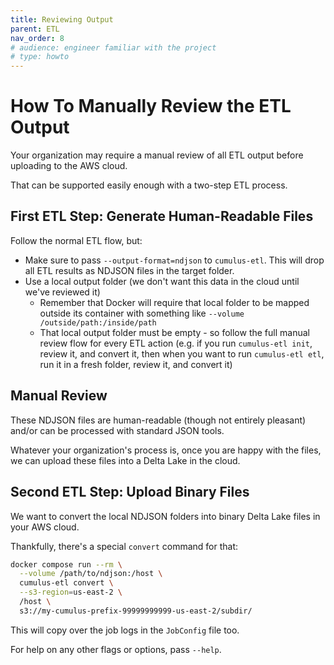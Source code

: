 ```yaml
---
title: Reviewing Output
parent: ETL
nav_order: 8
# audience: engineer familiar with the project
# type: howto
---
```


# How To Manually Review the ETL Output

Your organization may require a manual review of all ETL output before uploading to the AWS cloud.

That can be supported easily enough with a two-step ETL process.

## First ETL Step: Generate Human-Readable Files

Follow the normal ETL flow, but:
- Make sure to pass `--output-format=ndjson` to `cumulus-etl`.
  This will drop all ETL results as NDJSON files in the target folder.
- Use a local output folder (we don't want this data in the cloud until we've reviewed it)
  - Remember that Docker will require that local folder to be mapped outside its container
    with something like `--volume /outside/path:/inside/path`
  - That local output folder must be empty - so follow the full manual review flow for every ETL
    action (e.g. if you run `cumulus-etl init`, review it, and convert it, then when you want
    to run `cumulus-etl etl`, run it in a fresh folder, review it, and convert it)

## Manual Review

These NDJSON files are human-readable (though not entirely pleasant) and/or
can be processed with standard JSON tools.

Whatever your organization's process is, once you are happy with the files,
we can upload these files into a Delta Lake in the cloud.

## Second ETL Step: Upload Binary Files

We want to convert the local NDJSON folders into binary Delta Lake files in your AWS cloud.

Thankfully, there's a special `convert` command for that:
```sh
docker compose run --rm \
  --volume /path/to/ndjson:/host \
  cumulus-etl convert \
  --s3-region=us-east-2 \
  /host \
  s3://my-cumulus-prefix-99999999999-us-east-2/subdir/
```

This will copy over the job logs in the `JobConfig` file too.

For help on any other flags or options, pass `--help`.